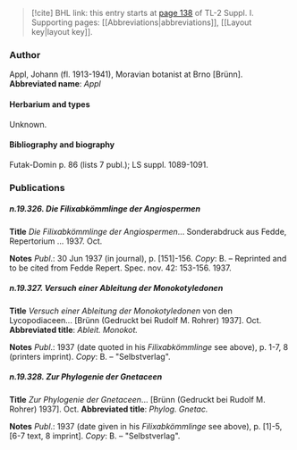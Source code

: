 > [!cite] BHL link: this entry starts at [page 138](https://www.biodiversitylibrary.org/page/33264865) of TL-2 Suppl. I.
> Supporting pages: [[Abbreviations|abbreviations]], [[Layout key|layout key]].

### Author

Appl, Johann (fl. 1913-1941), Moravian botanist at Brno \[Brünn\]. 
**Abbreviated name**: *Appl*

#### Herbarium and types

Unknown.

#### Bibliography and biography

Futak-Domin p. 86 (lists 7 publ.); LS suppl. 1089-1091.

### Publications

##### n.19.326. Die Filixabkömmlinge der Angiospermen

**Title**
*Die Filixabkömmlinge der Angiospermen*... Sonderabdruck aus Fedde, Repertorium ... 1937. Oct.

**Notes**
*Publ*.: 30 Jun 1937 (in journal), p. \[151\]-156. *Copy*: B. – Reprinted and to be cited from Fedde Repert. Spec. nov. 42: 153-156. 1937.

##### n.19.327. Versuch einer Ableitung der Monokotyledonen

**Title**
*Versuch einer Ableitung der Monokotyledonen* von den Lycopodiaceen... \[Brünn (Gedruckt bei Rudolf M. Rohrer) 1937\]. Oct.
**Abbreviated title**: *Ableit. Monokot.*

**Notes**
*Publ*.: 1937 (date quoted in his *Filixabkömmlinge* see above), p. 1-7, 8 (printers imprint).
*Copy*: B. – "Selbstverlag".

##### n.19.328. Zur Phylogenie der Gnetaceen

**Title**
*Zur Phylogenie der Gnetaceen*... \[Brünn (Gedruckt bei Rudolf M. Rohrer) 1937\]. Oct.
**Abbreviated title**: *Phylog. Gnetac.*

**Notes**
*Publ*.: 1937 (date given in his *Filixabkömmlinge* see above), p. \[1\]-5, \[6-7 text, 8 imprint\].
*Copy*: B. – "Selbstverlag".

